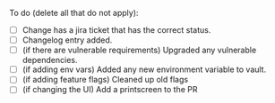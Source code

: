 To do (delete all that do not apply):

 - [ ] Change has a jira ticket that has the correct status.
 - [ ] Changelog entry added.
 - [ ] (if there are vulnerable requirements) Upgraded any vulnerable dependencies.
 - [ ] (if adding env vars) Added any new environment variable to vault.
 - [ ] (if adding feature flags) Cleaned up old flags
 - [ ] (if changing the UI) Add a printscreen to the PR
